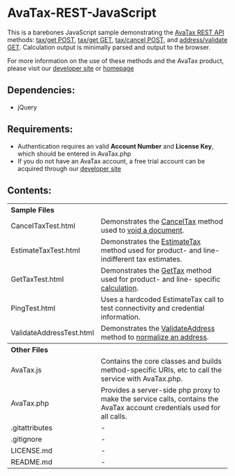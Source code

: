AvaTax-REST-JavaScript
=====================

This is a barebones JavaScript sample demonstrating the [AvaTax REST API](http://developer.avalara.com/api-docs/rest) methods:
 [tax/get POST](http://developer.avalara.com/api-docs/rest/tax/post/), [tax/get GET](http://developer.avalara.com/api-docs/rest/tax/get), [tax/cancel POST](http://developer.avalara.com/api-docs/rest/tax/cancel), and [address/validate GET](http://developer.avalara.com/api-docs/rest/address-validation). Calculation output is minimally parsed and output to the browser. 
 
 For more information on the use of these methods and the AvaTax product, please visit our [developer site](http://developer.avalara.com/) or [homepage](http://www.avalara.com/)
 
Dependencies:
-----------
- jQuery


Requirements:
----------
- Authentication requires an valid **Account Number** and **License Key**, which should be entered in AvaTax.php
- If you do not have an AvaTax account, a free trial account can be acquired through our [developer site](http://developer.avalara.com/api-get-started)
 

Contents:
----------
 
<table>
<th colspan="2" align=left>Sample Files</th>
<tr><td>CancelTaxTest.html</td><td>Demonstrates the <a href="http://developer.avalara.com/api-docs/rest/tax/cancel">CancelTax</a> method used to <a href="http://developer.avalara.com/api-docs/api-reference/canceltax">void a document</a>.</td></tr>
<tr><td>EstimateTaxTest.html</td><td>Demonstrates the <a href="http://developer.avalara.com/api-docs/rest/tax/get">EstimateTax</a> method used for product- and line- indifferent tax estimates.</td></tr>
<tr><td>GetTaxTest.html</td><td>Demonstrates the <a href="http://developer.avalara.com/api-docs/rest/tax/post">GetTax</a> method used for product- and line- specific <a href="http://developer.avalara.com/api-docs/api-reference/gettax">calculation</a>.</td></tr>
<tr><td>PingTest.html</td><td>Uses a hardcoded EstimateTax call to test connectivity and credential information.</td></tr>
<tr><td>ValidateAddressTest.html</td><td>Demonstrates the <a href="http://developer.avalara.com/api-docs/rest/address-validation">ValidateAddress</a> method to <a href="http://developer.avalara.com/api-docs/api-reference/address-validation">normalize an address</a>.</td></tr>
<th colspan="2" align=left>Other Files</th>
<tr><td>AvaTax.js</td><td>Contains the core classes and builds method-specific URIs, etc to call the service with AvaTax.php.</td></tr>
<tr><td>AvaTax.php</td><td>Provides a server-side php proxy to make the service calls, contains the AvaTax account credentials used for all calls.</td></tr>
<tr><td>.gitattributes</td><td>-</td></tr>
<tr><td>.gitignore</td><td>-</td></tr>
<tr><td>LICENSE.md</td><td>-</td></tr>
<tr><td>README.md</td><td>-</td></tr>
</table>

